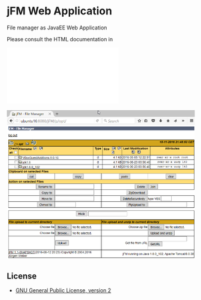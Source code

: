 jFM Web Application
========================

File manager as JavaEE Web Application

Please consult the HTML documentation in 

![src/main/webapp/jFM.html](src/main/webapp/jFM.html)

![screenshot](doc/jFM.png?raw=true)


License
-------
* [GNU General Public License, version 2](https://www.gnu.org/licenses/gpl-2.0.html)
